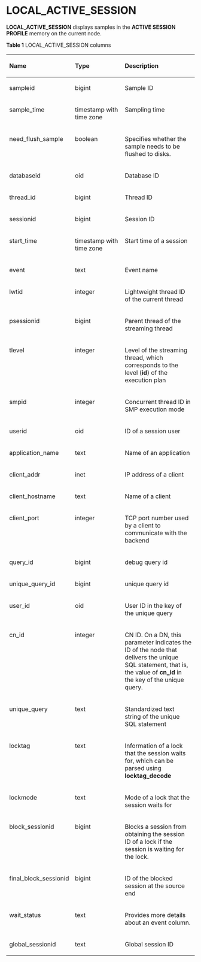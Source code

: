 # LOCAL\_ACTIVE\_SESSION<a name="EN-US_TOPIC_0000001131388624"></a>

**LOCAL\_ACTIVE\_SESSION**  displays samples in the  **ACTIVE SESSION PROFILE**  memory on the current node.

**Table  1**  LOCAL\_ACTIVE\_SESSION columns

<a name="table9867104916817"></a>
<table><thead align="left"><tr id="row1286719494812"><th class="cellrowborder" valign="top" width="23.75%" id="mcps1.2.4.1.1"><p id="p08670491887"><a name="p08670491887"></a><a name="p08670491887"></a>Name</p>
</th>
<th class="cellrowborder" valign="top" width="30.990000000000002%" id="mcps1.2.4.1.2"><p id="p138674491882"><a name="p138674491882"></a><a name="p138674491882"></a>Type</p>
</th>
<th class="cellrowborder" valign="top" width="45.26%" id="mcps1.2.4.1.3"><p id="p188671149288"><a name="p188671149288"></a><a name="p188671149288"></a>Description</p>
</th>
</tr>
</thead>
<tbody><tr id="row8867184910813"><td class="cellrowborder" valign="top" width="23.75%" headers="mcps1.2.4.1.1 "><p id="p186844913816"><a name="p186844913816"></a><a name="p186844913816"></a>sampleid</p>
</td>
<td class="cellrowborder" valign="top" width="30.990000000000002%" headers="mcps1.2.4.1.2 "><p id="p138689499814"><a name="p138689499814"></a><a name="p138689499814"></a>bigint</p>
</td>
<td class="cellrowborder" valign="top" width="45.26%" headers="mcps1.2.4.1.3 "><p id="p8868174916814"><a name="p8868174916814"></a><a name="p8868174916814"></a>Sample ID</p>
</td>
</tr>
<tr id="row108686491289"><td class="cellrowborder" valign="top" width="23.75%" headers="mcps1.2.4.1.1 "><p id="p108681349183"><a name="p108681349183"></a><a name="p108681349183"></a>sample_time</p>
</td>
<td class="cellrowborder" valign="top" width="30.990000000000002%" headers="mcps1.2.4.1.2 "><p id="p20868749887"><a name="p20868749887"></a><a name="p20868749887"></a>timestamp with time zone</p>
</td>
<td class="cellrowborder" valign="top" width="45.26%" headers="mcps1.2.4.1.3 "><p id="p6868849586"><a name="p6868849586"></a><a name="p6868849586"></a>Sampling time</p>
</td>
</tr>
<tr id="row5868124911810"><td class="cellrowborder" valign="top" width="23.75%" headers="mcps1.2.4.1.1 "><p id="p486813491687"><a name="p486813491687"></a><a name="p486813491687"></a>need_flush_sample</p>
</td>
<td class="cellrowborder" valign="top" width="30.990000000000002%" headers="mcps1.2.4.1.2 "><p id="p286817496810"><a name="p286817496810"></a><a name="p286817496810"></a>boolean</p>
</td>
<td class="cellrowborder" valign="top" width="45.26%" headers="mcps1.2.4.1.3 "><p id="p148681549789"><a name="p148681549789"></a><a name="p148681549789"></a>Specifies whether the sample needs to be flushed to disks.</p>
</td>
</tr>
<tr id="row11868204915812"><td class="cellrowborder" valign="top" width="23.75%" headers="mcps1.2.4.1.1 "><p id="p6868449586"><a name="p6868449586"></a><a name="p6868449586"></a>databaseid</p>
</td>
<td class="cellrowborder" valign="top" width="30.990000000000002%" headers="mcps1.2.4.1.2 "><p id="p2868194918818"><a name="p2868194918818"></a><a name="p2868194918818"></a>oid</p>
</td>
<td class="cellrowborder" valign="top" width="45.26%" headers="mcps1.2.4.1.3 "><p id="p3868144920815"><a name="p3868144920815"></a><a name="p3868144920815"></a>Database ID</p>
</td>
</tr>
<tr id="row78680491682"><td class="cellrowborder" valign="top" width="23.75%" headers="mcps1.2.4.1.1 "><p id="p178685491285"><a name="p178685491285"></a><a name="p178685491285"></a>thread_id</p>
</td>
<td class="cellrowborder" valign="top" width="30.990000000000002%" headers="mcps1.2.4.1.2 "><p id="p1586844918817"><a name="p1586844918817"></a><a name="p1586844918817"></a>bigint</p>
</td>
<td class="cellrowborder" valign="top" width="45.26%" headers="mcps1.2.4.1.3 "><p id="p1086810491285"><a name="p1086810491285"></a><a name="p1086810491285"></a>Thread ID</p>
</td>
</tr>
<tr id="row148685492819"><td class="cellrowborder" valign="top" width="23.75%" headers="mcps1.2.4.1.1 "><p id="p786824912818"><a name="p786824912818"></a><a name="p786824912818"></a>sessionid</p>
</td>
<td class="cellrowborder" valign="top" width="30.990000000000002%" headers="mcps1.2.4.1.2 "><p id="p1886811492810"><a name="p1886811492810"></a><a name="p1886811492810"></a>bigint</p>
</td>
<td class="cellrowborder" valign="top" width="45.26%" headers="mcps1.2.4.1.3 "><p id="p8868184912813"><a name="p8868184912813"></a><a name="p8868184912813"></a>Session ID</p>
</td>
</tr>
<tr id="row128682049383"><td class="cellrowborder" valign="top" width="23.75%" headers="mcps1.2.4.1.1 "><p id="p686810491183"><a name="p686810491183"></a><a name="p686810491183"></a>start_time</p>
</td>
<td class="cellrowborder" valign="top" width="30.990000000000002%" headers="mcps1.2.4.1.2 "><p id="p6868349989"><a name="p6868349989"></a><a name="p6868349989"></a>timestamp with time zone</p>
</td>
<td class="cellrowborder" valign="top" width="45.26%" headers="mcps1.2.4.1.3 "><p id="p1486819493813"><a name="p1486819493813"></a><a name="p1486819493813"></a>Start time of a session</p>
</td>
</tr>
<tr id="row886813491985"><td class="cellrowborder" valign="top" width="23.75%" headers="mcps1.2.4.1.1 "><p id="p686813491814"><a name="p686813491814"></a><a name="p686813491814"></a>event</p>
</td>
<td class="cellrowborder" valign="top" width="30.990000000000002%" headers="mcps1.2.4.1.2 "><p id="p8868949382"><a name="p8868949382"></a><a name="p8868949382"></a>text</p>
</td>
<td class="cellrowborder" valign="top" width="45.26%" headers="mcps1.2.4.1.3 "><p id="p1886812493815"><a name="p1886812493815"></a><a name="p1886812493815"></a>Event name</p>
</td>
</tr>
<tr id="row2086819498812"><td class="cellrowborder" valign="top" width="23.75%" headers="mcps1.2.4.1.1 "><p id="p4868104912810"><a name="p4868104912810"></a><a name="p4868104912810"></a>lwtid</p>
</td>
<td class="cellrowborder" valign="top" width="30.990000000000002%" headers="mcps1.2.4.1.2 "><p id="p1586813491486"><a name="p1586813491486"></a><a name="p1586813491486"></a>integer</p>
</td>
<td class="cellrowborder" valign="top" width="45.26%" headers="mcps1.2.4.1.3 "><p id="p08681049487"><a name="p08681049487"></a><a name="p08681049487"></a>Lightweight thread ID of the current thread</p>
</td>
</tr>
<tr id="row1586816491684"><td class="cellrowborder" valign="top" width="23.75%" headers="mcps1.2.4.1.1 "><p id="p186824912816"><a name="p186824912816"></a><a name="p186824912816"></a>psessionid</p>
</td>
<td class="cellrowborder" valign="top" width="30.990000000000002%" headers="mcps1.2.4.1.2 "><p id="p1086914491488"><a name="p1086914491488"></a><a name="p1086914491488"></a>bigint</p>
</td>
<td class="cellrowborder" valign="top" width="45.26%" headers="mcps1.2.4.1.3 "><p id="p286904916820"><a name="p286904916820"></a><a name="p286904916820"></a>Parent thread of the streaming thread</p>
</td>
</tr>
<tr id="row58692049183"><td class="cellrowborder" valign="top" width="23.75%" headers="mcps1.2.4.1.1 "><p id="p1586964915814"><a name="p1586964915814"></a><a name="p1586964915814"></a>tlevel</p>
</td>
<td class="cellrowborder" valign="top" width="30.990000000000002%" headers="mcps1.2.4.1.2 "><p id="p198699493819"><a name="p198699493819"></a><a name="p198699493819"></a>integer</p>
</td>
<td class="cellrowborder" valign="top" width="45.26%" headers="mcps1.2.4.1.3 "><p id="p18698491482"><a name="p18698491482"></a><a name="p18698491482"></a>Level of the streaming thread, which corresponds to the level (<strong id="b1386132474517"><a name="b1386132474517"></a><a name="b1386132474517"></a>id</strong>) of the execution plan</p>
</td>
</tr>
<tr id="row1869144920819"><td class="cellrowborder" valign="top" width="23.75%" headers="mcps1.2.4.1.1 "><p id="p1986915498818"><a name="p1986915498818"></a><a name="p1986915498818"></a>smpid</p>
</td>
<td class="cellrowborder" valign="top" width="30.990000000000002%" headers="mcps1.2.4.1.2 "><p id="p88696491183"><a name="p88696491183"></a><a name="p88696491183"></a>integer</p>
</td>
<td class="cellrowborder" valign="top" width="45.26%" headers="mcps1.2.4.1.3 "><p id="p586916492084"><a name="p586916492084"></a><a name="p586916492084"></a>Concurrent thread ID in SMP execution mode</p>
</td>
</tr>
<tr id="row178691549889"><td class="cellrowborder" valign="top" width="23.75%" headers="mcps1.2.4.1.1 "><p id="p7869449886"><a name="p7869449886"></a><a name="p7869449886"></a>userid</p>
</td>
<td class="cellrowborder" valign="top" width="30.990000000000002%" headers="mcps1.2.4.1.2 "><p id="p2086924913815"><a name="p2086924913815"></a><a name="p2086924913815"></a>oid</p>
</td>
<td class="cellrowborder" valign="top" width="45.26%" headers="mcps1.2.4.1.3 "><p id="p1986914491789"><a name="p1986914491789"></a><a name="p1986914491789"></a>ID of a session user</p>
</td>
</tr>
<tr id="row786919491080"><td class="cellrowborder" valign="top" width="23.75%" headers="mcps1.2.4.1.1 "><p id="p78699492819"><a name="p78699492819"></a><a name="p78699492819"></a>application_name</p>
</td>
<td class="cellrowborder" valign="top" width="30.990000000000002%" headers="mcps1.2.4.1.2 "><p id="p7869114915818"><a name="p7869114915818"></a><a name="p7869114915818"></a>text</p>
</td>
<td class="cellrowborder" valign="top" width="45.26%" headers="mcps1.2.4.1.3 "><p id="p12869124919819"><a name="p12869124919819"></a><a name="p12869124919819"></a>Name of an application</p>
</td>
</tr>
<tr id="row1086974917817"><td class="cellrowborder" valign="top" width="23.75%" headers="mcps1.2.4.1.1 "><p id="p1786913491083"><a name="p1786913491083"></a><a name="p1786913491083"></a>client_addr</p>
</td>
<td class="cellrowborder" valign="top" width="30.990000000000002%" headers="mcps1.2.4.1.2 "><p id="p08691849781"><a name="p08691849781"></a><a name="p08691849781"></a>inet</p>
</td>
<td class="cellrowborder" valign="top" width="45.26%" headers="mcps1.2.4.1.3 "><p id="p786934910820"><a name="p786934910820"></a><a name="p786934910820"></a>IP address of a client</p>
</td>
</tr>
<tr id="row1186920491088"><td class="cellrowborder" valign="top" width="23.75%" headers="mcps1.2.4.1.1 "><p id="p138693495819"><a name="p138693495819"></a><a name="p138693495819"></a>client_hostname</p>
</td>
<td class="cellrowborder" valign="top" width="30.990000000000002%" headers="mcps1.2.4.1.2 "><p id="p14869194910819"><a name="p14869194910819"></a><a name="p14869194910819"></a>text</p>
</td>
<td class="cellrowborder" valign="top" width="45.26%" headers="mcps1.2.4.1.3 "><p id="p1886917492820"><a name="p1886917492820"></a><a name="p1886917492820"></a>Name of a client</p>
</td>
</tr>
<tr id="row108697491685"><td class="cellrowborder" valign="top" width="23.75%" headers="mcps1.2.4.1.1 "><p id="p6869164920818"><a name="p6869164920818"></a><a name="p6869164920818"></a>client_port</p>
</td>
<td class="cellrowborder" valign="top" width="30.990000000000002%" headers="mcps1.2.4.1.2 "><p id="p1686994915813"><a name="p1686994915813"></a><a name="p1686994915813"></a>integer</p>
</td>
<td class="cellrowborder" valign="top" width="45.26%" headers="mcps1.2.4.1.3 "><p id="p15869104914817"><a name="p15869104914817"></a><a name="p15869104914817"></a>TCP port number used by a client to communicate with the backend</p>
</td>
</tr>
<tr id="row68699494815"><td class="cellrowborder" valign="top" width="23.75%" headers="mcps1.2.4.1.1 "><p id="p188691491989"><a name="p188691491989"></a><a name="p188691491989"></a>query_id</p>
</td>
<td class="cellrowborder" valign="top" width="30.990000000000002%" headers="mcps1.2.4.1.2 "><p id="p586994918818"><a name="p586994918818"></a><a name="p586994918818"></a>bigint</p>
</td>
<td class="cellrowborder" valign="top" width="45.26%" headers="mcps1.2.4.1.3 "><p id="p168691749986"><a name="p168691749986"></a><a name="p168691749986"></a>debug query id</p>
</td>
</tr>
<tr id="row138691249480"><td class="cellrowborder" valign="top" width="23.75%" headers="mcps1.2.4.1.1 "><p id="p886912498817"><a name="p886912498817"></a><a name="p886912498817"></a>unique_query_id</p>
</td>
<td class="cellrowborder" valign="top" width="30.990000000000002%" headers="mcps1.2.4.1.2 "><p id="p138705491811"><a name="p138705491811"></a><a name="p138705491811"></a>bigint</p>
</td>
<td class="cellrowborder" valign="top" width="45.26%" headers="mcps1.2.4.1.3 "><p id="p487016491287"><a name="p487016491287"></a><a name="p487016491287"></a>unique query id</p>
</td>
</tr>
<tr id="row28701749183"><td class="cellrowborder" valign="top" width="23.75%" headers="mcps1.2.4.1.1 "><p id="p387012490813"><a name="p387012490813"></a><a name="p387012490813"></a>user_id</p>
</td>
<td class="cellrowborder" valign="top" width="30.990000000000002%" headers="mcps1.2.4.1.2 "><p id="p6870144910810"><a name="p6870144910810"></a><a name="p6870144910810"></a>oid</p>
</td>
<td class="cellrowborder" valign="top" width="45.26%" headers="mcps1.2.4.1.3 "><p id="p887013497813"><a name="p887013497813"></a><a name="p887013497813"></a>User ID in the key of the unique query</p>
</td>
</tr>
<tr id="row1487014918813"><td class="cellrowborder" valign="top" width="23.75%" headers="mcps1.2.4.1.1 "><p id="p1187016491580"><a name="p1187016491580"></a><a name="p1187016491580"></a>cn_id</p>
</td>
<td class="cellrowborder" valign="top" width="30.990000000000002%" headers="mcps1.2.4.1.2 "><p id="p1887094916817"><a name="p1887094916817"></a><a name="p1887094916817"></a>integer</p>
</td>
<td class="cellrowborder" valign="top" width="45.26%" headers="mcps1.2.4.1.3 "><p id="p128701849288"><a name="p128701849288"></a><a name="p128701849288"></a>CN ID. On a DN, this parameter indicates the ID of the node that delivers the unique SQL statement, that is, the value of <strong id="b171271169566"><a name="b171271169566"></a><a name="b171271169566"></a>cn_id</strong> in the key of the unique query.</p>
</td>
</tr>
<tr id="row148706497819"><td class="cellrowborder" valign="top" width="23.75%" headers="mcps1.2.4.1.1 "><p id="p2870124911812"><a name="p2870124911812"></a><a name="p2870124911812"></a>unique_query</p>
</td>
<td class="cellrowborder" valign="top" width="30.990000000000002%" headers="mcps1.2.4.1.2 "><p id="p6870194912810"><a name="p6870194912810"></a><a name="p6870194912810"></a>text</p>
</td>
<td class="cellrowborder" valign="top" width="45.26%" headers="mcps1.2.4.1.3 "><p id="p1870849181"><a name="p1870849181"></a><a name="p1870849181"></a>Standardized text string of the unique SQL statement</p>
</td>
</tr>
<tr id="row108704491483"><td class="cellrowborder" valign="top" width="23.75%" headers="mcps1.2.4.1.1 "><p id="p18701849884"><a name="p18701849884"></a><a name="p18701849884"></a>locktag</p>
</td>
<td class="cellrowborder" valign="top" width="30.990000000000002%" headers="mcps1.2.4.1.2 "><p id="p1870649289"><a name="p1870649289"></a><a name="p1870649289"></a>text</p>
</td>
<td class="cellrowborder" valign="top" width="45.26%" headers="mcps1.2.4.1.3 "><p id="p138701249783"><a name="p138701249783"></a><a name="p138701249783"></a>Information of a lock that the session waits for, which can be parsed using <strong id="b1583316583568"><a name="b1583316583568"></a><a name="b1583316583568"></a>locktag_decode</strong></p>
</td>
</tr>
<tr id="row68708491184"><td class="cellrowborder" valign="top" width="23.75%" headers="mcps1.2.4.1.1 "><p id="p987012499816"><a name="p987012499816"></a><a name="p987012499816"></a>lockmode</p>
</td>
<td class="cellrowborder" valign="top" width="30.990000000000002%" headers="mcps1.2.4.1.2 "><p id="p168704491982"><a name="p168704491982"></a><a name="p168704491982"></a>text</p>
</td>
<td class="cellrowborder" valign="top" width="45.26%" headers="mcps1.2.4.1.3 "><p id="p18709491882"><a name="p18709491882"></a><a name="p18709491882"></a>Mode of a lock that the session waits for</p>
</td>
</tr>
<tr id="row188701849183"><td class="cellrowborder" valign="top" width="23.75%" headers="mcps1.2.4.1.1 "><p id="p88703491380"><a name="p88703491380"></a><a name="p88703491380"></a>block_sessionid</p>
</td>
<td class="cellrowborder" valign="top" width="30.990000000000002%" headers="mcps1.2.4.1.2 "><p id="p188701349882"><a name="p188701349882"></a><a name="p188701349882"></a>bigint</p>
</td>
<td class="cellrowborder" valign="top" width="45.26%" headers="mcps1.2.4.1.3 "><p id="p88703494819"><a name="p88703494819"></a><a name="p88703494819"></a>Blocks a session from obtaining the session ID of a lock if the session is waiting for the lock.</p>
</td>
</tr>
<tr id="row28701491387"><td class="cellrowborder" valign="top" width="23.75%" headers="mcps1.2.4.1.1 "><p id="p1187010498815"><a name="p1187010498815"></a><a name="p1187010498815"></a>final_block_sessionid</p>
</td>
<td class="cellrowborder" valign="top" width="30.990000000000002%" headers="mcps1.2.4.1.2 "><p id="p287054910816"><a name="p287054910816"></a><a name="p287054910816"></a>bigint</p>
</td>
<td class="cellrowborder" valign="top" width="45.26%" headers="mcps1.2.4.1.3 "><p id="p28701449689"><a name="p28701449689"></a><a name="p28701449689"></a>ID of the blocked session at the source end</p>
</td>
</tr>
<tr id="row3870184911816"><td class="cellrowborder" valign="top" width="23.75%" headers="mcps1.2.4.1.1 "><p id="p787084916814"><a name="p787084916814"></a><a name="p787084916814"></a>wait_status</p>
</td>
<td class="cellrowborder" valign="top" width="30.990000000000002%" headers="mcps1.2.4.1.2 "><p id="p987015492820"><a name="p987015492820"></a><a name="p987015492820"></a>text</p>
</td>
<td class="cellrowborder" valign="top" width="45.26%" headers="mcps1.2.4.1.3 "><p id="p158700492816"><a name="p158700492816"></a><a name="p158700492816"></a>Provides more details about an event column.</p>
</td>
</tr>
<tr id="row887111495812"><td class="cellrowborder" valign="top" width="23.75%" headers="mcps1.2.4.1.1 "><p id="p487104912816"><a name="p487104912816"></a><a name="p487104912816"></a>global_sessionid</p>
</td>
<td class="cellrowborder" valign="top" width="30.990000000000002%" headers="mcps1.2.4.1.2 "><p id="p08711049881"><a name="p08711049881"></a><a name="p08711049881"></a>text</p>
</td>
<td class="cellrowborder" valign="top" width="45.26%" headers="mcps1.2.4.1.3 "><p id="p587111491981"><a name="p587111491981"></a><a name="p587111491981"></a>Global session ID</p>
</td>
</tr>
</tbody>
</table>

